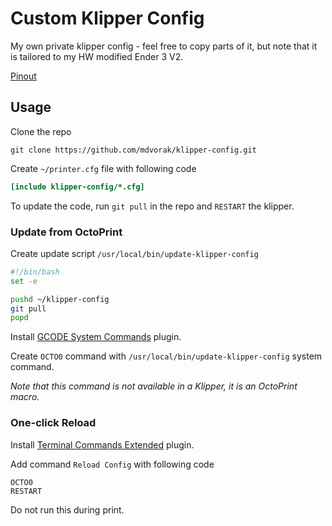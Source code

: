 # Custom Klipper Config

My own private klipper config - feel free to copy parts of it, but note that it is tailored to my HW modified Ender 3 V2.

[Pinout](./_PINOUT.md)

## Usage

Clone the repo

```shell
git clone https://github.com/mdvorak/klipper-config.git
```

Create `~/printer.cfg` file with following code

```ini
[include klipper-config/*.cfg]
```

To update the code, run `git pull` in the repo and `RESTART` the klipper.

### Update from OctoPrint

Create update script `/usr/local/bin/update-klipper-config`

```sh
#!/bin/bash
set -e

pushd ~/klipper-config
git pull
popd
```

Install [GCODE System Commands](https://github.com/kantlivelong/OctoPrint-GCodeSystemCommands) plugin.

Create `OCTO0` command with `/usr/local/bin/update-klipper-config` system command.

_Note that this command is not available in a Klipper, it is an OctoPrint macro._

### One-click Reload

Install [Terminal Commands Extended](https://github.com/jneilliii/OctoPrint-TerminalCommandsExtended) plugin.

Add command `Reload Config` with following code

```gcode
OCTO0
RESTART
```

Do not run this during print.
